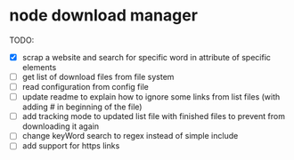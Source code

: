 # node download manager

TODO:

- [x] scrap a website and search for specific word in attribute of specific elements
- [ ] get list of download files from file system
- [ ] read configuration from config file
- [ ] update readme to explain how to ignore some links from list files (with adding # in beginning of the file)
- [ ] add tracking mode to updated list file with finished files to prevent from downloading it again
- [ ] change keyWord search to regex instead of simple include
- [ ] add support for https links
